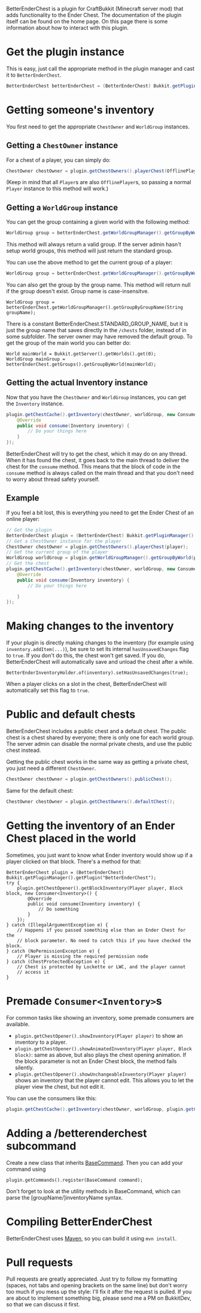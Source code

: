 BetterEnderChest is a plugin for CraftBukkit (Minecraft server mod) that adds functionality to the Ender Chest. 
The documentation of the plugin itself can be found on the home page. On this page there is some information 
about how to interact with this plugin.

# Get the plugin instance

This is easy, just call the appropriate method in the plugin manager and cast it to `BetterEnderChest`.

```java
BetterEnderChest betterEnderChest = (BetterEnderChest) Bukkit.getPluginManager().getPlugin("BetterEnderChest");
```

# Getting someone's inventory

You first need to get the appropriate `ChestOwner` and `WorldGroup` instances.

## Getting a `ChestOwner` instance

For a chest of a player, you can simply do:

```java
ChestOwner chestOwner = plugin.getChestOwners().playerChest(OfflinePlayer player);
```

(Keep in mind that all `Player`s are also `OfflinePlayer`s,
so passing a normal `Player` instance to this method will work.)

## Getting a `WorldGroup` instance

You can get the group containing a given world with the following method:

```java
WorldGroup group = betterEnderChest.getWorldGroupManager().getGroupByWorld(World world);
```
    
This method will always return a valid group. If the server admin hasn't setup world groups, this
method will just return the standard group.

You can use the above method to get the current group of a player:

```java
WorldGroup group = betterEnderChest.getWorldGroupManager().getGroupByWorld(player.getWorld());
```

You can also get the group by the group name. This method will return null if the group doesn't exist. Group name is case-insensitve.

    WorldGroup group = betterEnderChest.getWorldGroupManager().getGroupByGroupName(String groupName);

There is a constant BetterEnderChest.STANDARD_GROUP_NAME, but it is just the group name that saves directly in
the `/chests` folder, instead of in some subfolder. The server owner may have removed the default group.
To get the group of the main world you can better do:

    World mainWorld = Bukkit.getServer().getWorlds().get(0);
    WorldGroup mainGroup = betterEnderChest.getGroups().getGroupByWorld(mainWorld);

## Getting the actual Inventory instance

Now that you have the `ChestOwner` and `WorldGroup` instances, you can get the `Inventory` instance.

```java
plugin.getChestCache().getInventory(chestOwner, worldGroup, new Consumer<Inventory>() {
    @Override
    public void consume(Inventory inventory) {
        // Do your things here
    }
});
```

BetterEnderChest will try to get the chest, which it may do on any thread. When it has found the chest, it
goes back to the main thread to deliver the chest for the `consume` method. This means that the
block of code in the `consume` method is always called on the main thread and that you don't need to worry
about thread safety yourself.

## Example
If you feel a bit lost, this is everything you need to get the Ender Chest of an online player:

```java
// Get the plugin
BetterEnderChest plugin = (BetterEnderChest) Bukkit.getPluginManager().getPlugin("BetterEnderChest");
// Get a ChestOwner instance for the player
ChestOwner chestOwner = plugin.getChestOwners().playerChest(player);
// Get the current group of the player
WorldGroup worldGroup = plugin.getWorldGroupManager().getGroupByWorld(player.getWorld());
// Get the chest
plugin.getChestCache().getInventory(chestOwner, worldGroup, new Consumer<Inventory>() {
    @Override
    public void consume(Inventory inventory) {
        // Do your things here

    }
});
```

# Making changes to the inventory
If your plugin is directly making changes to the inventory (for example using `inventory.addItem(...)`),
be sure to set its internal `hasUnsavedChanges` flag to `true`.
If you don't do this, the chest won't get saved. If you do, BetterEnderChest will automatically save
and unload the chest after a while.

    BetterEnderInventoryHolder.of(inventory).setHasUnsavedChanges(true);

When a player clicks on a slot in the chest, BetterEnderChest will automatically set this flag to `true`.

# Public and default chests
BetterEnderChest includes a public chest and a default chest. The public chest is a chest shared by everyone;
there is only one for each world group. The server admin can disable the normal private chests, and use the
public chest instead.

Getting the public chest works in the same way as getting a private chest, you just need a different `ChestOwner`.

```java
ChestOwner chestOwner = plugin.getChestOwners().publicChest();
```

Same for the default chest:

```java
ChestOwner chestOwner = plugin.getChestOwners().defaultChest();
```

# Getting the inventory of an Ender Chest placed in the world
Sometimes, you just want to know what Ender inventory would show up if a player clicked on that block. There's a method
for that:

```
BetterEnderChest plugin = (BetterEnderChest) Bukkit.getPluginManager().getPlugin("BetterEnderChest");
try {
    plugin.getChestOpener().getBlockInventory(Player player, Block block, new Consumer<Inventory>() {
        @Override
        public void consume(Inventory inventory) {
            // Do something
        }
    });
} catch (IllegalArgumentException e) {
    // Happens if you passed something else than an Ender Chest for the
    // block parameter. No need to catch this if you have checked the block.
} catch (NoPermissionException e) {
    // Player is missing the required permission node
} catch (ChestProtectedException e) {
    // Chest is protected by Lockette or LWC, and the player cannot
    // access it
}
```

# Premade `Consumer<Inventory>`s
For common tasks like showing an inventory, some premade consumers are available.

* `plugin.getChestOpener().showInventory(Player player)` to show an inventory to a player.
* `plugin.getChestOpener().showAnimatedInventory(Player player, Block block)`: same as above, 
  but also plays the chest opening animation. If the block parameter is not
  an Ender Chest block, the method fails silently.
* `plugin.getChestOpener().showUnchangeableInventory(Player player)` shows an inventory that
  the player cannot edit. This allows you to let the player view the chest, but not edit it.

You can use the consumers like this:

```java
plugin.getChestCache().getInventory(chestOwner, worldGroup, plugin.getChestOpener().showInventory(player));
```

# Adding a /betterenderchest subcommand
Create a new class that inherits [BaseCommand](https://github.com/rutgerkok/BetterEnderChest/blob/master/src/nl/rutgerkok/betterenderchest/command/BaseCommand.java). Then you can add your command using 

    plugin.getCommands().register(BaseCommand command);

Don't forget to look at the utility methods in BaseCommand, which can parse the [groupName/]inventoryName syntax.

# Compiling BetterEnderChest
BetterEnderChest uses [Maven](http://maven.apache.org/download.cgi), so you can build it using `mvn install`.

# Pull requests
Pull requests are greatly appreciated. Just try to follow my formatting (spaces, not tabs and opening brackets
on the same line) but don't worry too much if you mess up the style: I'll fix it after the request is pulled.
If you are about to implement something big, please send me a PM on BukkitDev, so that we can discuss it first.
